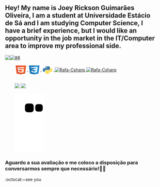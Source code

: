 ## Hey! My name is Joey Rickson Guimarães Oliveira, I am a student at Universidade Estácio de Sá and I am studying Computer Science, I have a brief experience, but I would like an opportunity in the job market in the IT/Computer area to improve my professional side.
<div align="center">
  <a href="https://github.com/Joeyzz2">
  <img align = "left" img height="180em" src="https://github-readme-stats.vercel.app/api?username=Joeyzz2&show_icons=false&theme=dark&include_all_commits=true&count_private=true"/>
  <img align = "left" img height="180em" src="https://github-readme-stats.vercel.app/api/top-langs/?username=Joeyzz2&layout=compact&langs_count=7&theme=dark"/>
</div>
  ##
<div style="display: inline_block"><br>
  <img align="center" alt="Rafa-HTML" height="30" width="40" src="https://raw.githubusercontent.com/devicons/devicon/master/icons/html5/html5-original.svg">
  <img align="center" alt="Rafa-CSS" height="30" width="40" src="https://raw.githubusercontent.com/devicons/devicon/master/icons/css3/css3-original.svg">
  <img align="center" alt="Rafa-Python" height="30" width="40" src="https://raw.githubusercontent.com/devicons/devicon/master/icons/python/python-original.svg">
  <img align="center" alt="Rafa-Csharp" height="30" width="40" src="https://icongr.am/devicon/c-original.svg?size=128&color=currentColor">
  <img align="center" alt="Rafa-Csharp" height="30" width="40" src="https://icongr.am/devicon/cplusplus-original.svg?size=128&color=currentColor">
  
  ##
<div> 

  <a href = "mailto:joeyoliveira8@gmail.com"><img src="https://img.shields.io/badge/-Gmail-%23333?style=for-the-badge&logo=gmail&logoColor=white" target="_blank"></a>
  <a href="https://www.linkedin.com/in/joeyrickgoliveira/" target="_blank"><img src="https://img.shields.io/badge/-LinkedIn-%230077B5?style=for-the-badge&logo=linkedin&logoColor=white" target="_blank"></a> 
 
  ![Snake animation](https://github.com/rafaballerini/rafaballerini/blob/output/github-contribution-grid-snake.svg)
 
</div>

### **Aguardo a sua avaliação e me coloco a disposição para conversarmos sempre que necessário!👋🙂**
:octocat:~see you

